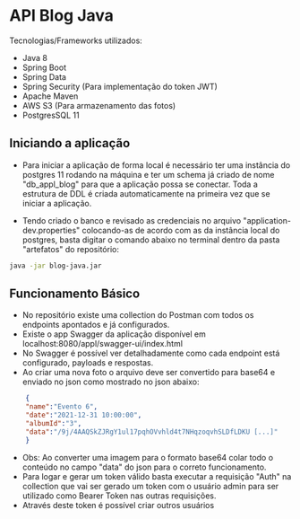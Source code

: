 # API Blog Java

Tecnologias/Frameworks utilizados:

- Java 8
- Spring Boot
- Spring Data
- Spring Security (Para implementação do token JWT)
- Apache Maven
- AWS S3 (Para armazenamento das fotos)
- PostgresSQL 11

## Iniciando a aplicação 
- Para iniciar a aplicação de forma local é necessário ter uma instância do postgres 11 rodando na máquina e ter um schema já criado de nome "db_appl_blog" para que a aplicação possa se conectar. Toda a estrutura de DDL é criada automaticamente na primeira vez que se iniciar a aplicação.

- Tendo criado o banco e revisado as credenciais no arquivo "application-dev.properties" colocando-as de acordo com as da
instância local do postgres, basta digitar o comando abaixo no terminal dentro da pasta "artefatos" do repositório:

```sh
java -jar blog-java.jar
```

## Funcionamento Básico
- No repositório existe uma collection do Postman com todos os endpoints apontados e já configurados.
- Existe o app Swagger da aplicação disponível em localhost:8080/appl/swagger-ui/index.html
- No Swagger é possível ver detalhadamente como cada endpoint está configurado, payloads e respostas.
- Ao criar uma nova foto o arquivo deve ser convertido para base64 e enviado no json como mostrado no json abaixo:

```json
    {
    "name":"Evento 6",
    "date":"2021-12-31 10:00:00",
    "albumId":"3",
    "data":"/9j/4AAQSkZJRgY1ul17pqhOVvhld4t7NHqzoqvhSLDfLDKU [...]"
	}
```
- Obs: Ao converter uma imagem para o formato base64 colar todo o conteúdo no campo "data" do json para o correto funcionamento.
- Para logar e gerar um token válido basta executar a requisição "Auth" na collection que vai ser gerado um token com o usuário admin para ser utilizado como Bearer Token nas outras requisições.
- Através deste token é possível criar outros usuários



